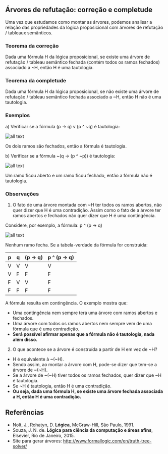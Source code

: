 ## Árvores de refutação: correção e completude
Uma vez que estudamos como montar as árvores, podemos analisar a relação das propriedades da lógica proposicional com árvores 
de refutação / tableaux semânticos.

### Teorema da correção
Dada uma fórmula H da lógica proposicional, se existe uma árvore de refutação / tableau semântico fechada
(contém todos os ramos fechados) associado a ~H, então H é uma tautologia.

### Teorema da completude
Dada uma fórmula H da lógica proposicional, se não existe uma árvore de refutação / tableau semântico 
fechada associado a ~H, então H não é uma tautologia. 

### Exemplos
a) Verificar se a fórmula (p -> q) v (p ^ ~q) é tautologia:

![all text](https://github.com/emanoelim/LC21CP_2020_1/blob/master/16_arvores_correcao_completude/exemplo_1.png)

Os dois ramos são fechados, então a fórmula é tautologia.

b) Verificar se a fórmula ~(q -> (p ^ ~p)) é tautologia:

![all text](https://github.com/emanoelim/LC21CP_2020_1/blob/master/16_arvores_correcao_completude/exemplo_2.png)

Um ramo ficou aberto e um ramo ficou fechado, então a fórmula não é tautologia.

### Observações
1) O fato de uma árvore montada com ~H ter todos os ramos abertos, não quer dizer que H é uma contradição. Assim como o fato de a árvore ter ramos abertos e fechados não quer dizer que H é uma contingência. 

Considere, por exemplo, a fórmula: p ^ (p -> q)

![all text](https://github.com/emanoelim/LC21CP_2020_1/blob/master/16_arvores_correcao_completude/exemplo_3.png)

Nenhum ramo fecha. Se a tabela-verdade da fórmula for construída:

| **p** | **q** | **(p -> q)** | **p ^ (p -> q)** |
|-------|-------|--------------|------------------|
| V     | V     | V            | V                |
| V     | F     | F            | F                |
| F     | V     | V            | F                |
| F     | F     | F            | F                |

A fórmula resulta em contingência. O exemplo mostra que:

- Uma contingência nem sempre terá uma árvore com ramos abertos e fechados.
- Uma árvore com todos os ramos abertos nem sempre vem de uma fórmula que é uma contradição.
- **Será possível afirmar apenas que a fórmula não é tautologia, nada além disso.**

2) O que acontece se a árvore é construída a partir de H em vez de ~H? 
- H é equivalente à ~(~H). 
- Sendo assim, ao montar a árvore com H, pode-se dizer que tem-se a árvore de ~(~H).
- Se a árvore de ~(~H) tiver todos os ramos fechados, quer dizer que ~H é tautologia.  
- Se ~H é tautologia, então H é uma contradição. 
- **Ou seja, dada uma fórmula H, se existe uma árvore fechada associada a H, então H é uma contradição.** 

## Referências
- Nolt, J., Rohatyn, D. **Lógica**, McGraw-Hill, São Paulo, 1991.
- Souza, J. N. de. **Lógica para ciência da computação e áreas afins**, Elsevier, Rio de Janeiro, 2015.
- Site para gerar árvores: http://www.formallogic.com/en/truth-tree-solver/
